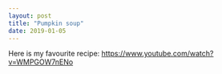 ```yaml
---
layout: post
title: "Pumpkin soup"
date: 2019-01-05
---
```


Here is my favourite recipe: <https://www.youtube.com/watch?v=WMPGOW7nENo>